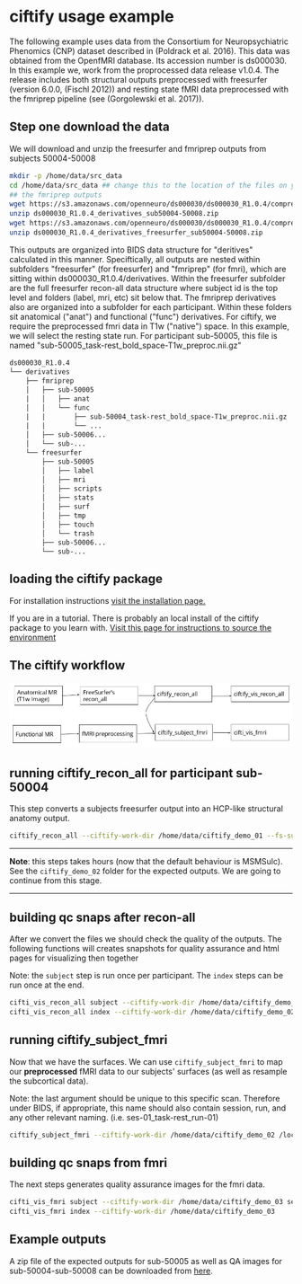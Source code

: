 # ciftify usage example


The following example uses data from the Consortium for Neuropsychiatric Phenomics (CNP) dataset described in (Poldrack et al. 2016). This data was obtained from the OpenfMRI database. Its accession number is ds000030. In this example we, work from the proprocessed data release v1.0.4. The release includes both structural outputs preprocessed with freesurfer (version 6.0.0, (Fischl 2012)) and resting state fMRI data preprocessed with the fmriprep pipeline (see (Gorgolewski et al. 2017)).

## Step one download the data

We will download and unzip the freesurfer and fmriprep outputs from subjects 50004-50008
```sh
mkdir -p /home/data/src_data
cd /home/data/src_data ## change this to the location of the files on your system
## the fmriprep outputs
wget https://s3.amazonaws.com/openneuro/ds000030/ds000030_R1.0.4/compressed/ds000030_R1.0.4_derivatives_sub50004-50008.zip
unzip ds000030_R1.0.4_derivatives_sub50004-50008.zip
wget https://s3.amazonaws.com/openneuro/ds000030/ds000030_R1.0.4/compressed/ds000030_R1.0.4_derivatives_freesurfer_sub50004-50008.zip
unzip ds000030_R1.0.4_derivatives_freesurfer_sub50004-50008.zip
```

This outputs are organized into BIDS data structure for "deritives" calculated in this manner.
Speciftically, all outputs are nested within subfolders "freesurfer" (for freesurfer)
and "fmriprep" (for fmri), which are sitting within ds000030_R1.0.4/derivatives.
Within the freesurfer subfolder are the full freesurfer recon-all data structure where subject id is the
top level and folders (label, mri, etc) sit below that.
The fmriprep derivatives also are organized into a subfolder for each participant.
Within these folders sit anatomical ("anat") and functional ("func") derivatives.
For ciftify, we require the preprocessed fmri data in T1w ("native") space.
In this example, we will select the resting state run. For participant sub-50005,
this file is named "sub-50005_task-rest_bold_space-T1w_preproc.nii.gz"

```
ds000030_R1.0.4
└── derivatives
    ├── fmriprep
    │   ├── sub-50005
    |   │   ├── anat
    │   │   └── func
    |   |       ├── sub-50004_task-rest_bold_space-T1w_preproc.nii.gz
    |   |       └── ...   
    │   ├── sub-50006...
    │   └── sub-...
    └── freesurfer
        ├── sub-50005
        │   ├── label
        │   ├── mri
        │   ├── scripts
        │   ├── stats
        │   ├── surf
        │   ├── tmp
        │   ├── touch
        │   └── trash
        ├── sub-50006...
        └── sub-...

```

## loading the ciftify package

For installation instructions [ visit the installation page. ](../01_installation.md)

If you are in a tutorial. There is probably an local install of the ciftify package to you learn with. [ Visit this page for instructions to source the environment ](../01_installation.md)

## The ciftify workflow

![ciftify_workflow](../_img/ciftify_workflow.jpg)

## running ciftify_recon_all for participant sub-50004

This step converts a subjects freesurfer output into an HCP-like structural anatomy output.

```sh
ciftify_recon_all --ciftify-work-dir /home/data/ciftify_demo_01 --fs-subjects-dir /home/data/src_dir/ds000030_R1.0.4/derivatives/freesurfer sub-50005
```

---

**Note**: this steps takes hours (now that the default behaviour is MSMSulc). See the
`ciftify_demo_02` folder for the expected outputs. We are going to continue from this stage.

---

## building qc snaps after recon-all

After we convert the files we should check the quality of the outputs. The following functions will creates snapshots for quality assurance and html pages for visualizing then together

Note: the `subject` step is run once per participant. The `index` steps can be run once at the end.

```sh
cifti_vis_recon_all subject --ciftify-work-dir /home/data/ciftify_demo_02 sub-50005
cifti_vis_recon_all index --ciftify-work-dir /home/data/ciftify_demo_02
```

## running ciftify_subject_fmri

Now that we have the surfaces. We can use `ciftify_subject_fmri` to map our **preprocessed** fMRI data to our subjects' surfaces (as well as resample the subcortical data).

Note: the last argument should be unique to this specific scan. Therefore under BIDS,
if appropriate, this name should also contain session, run, and any other relevant naming.
(i.e. ses-01_task-rest_run-01)

```sh
ciftify_subject_fmri --ciftify-work-dir /home/data/ciftify_demo_02 /local_dir/ds000030_R1.0.4/derivatives/fmriprep/sub-50005/func/sub-50005_task-rest_bold_space-native_preproc.nii.gz sub-50005 ses-01_task-rest_run-01
```

## building qc snaps from fmri

The next steps generates quality assurance images for the fmri data.

```sh
cifti_vis_fmri subject --ciftify-work-dir /home/data/ciftify_demo_03 ses-01_task-rest_run-01 sub-50005
cifti_vis_fmri index --ciftify-work-dir /home/data/ciftify_demo_03
```

## Example outputs

A zip file of the expected outputs for sub-50005 as well as QA images for sub-50004-sub-50008 can be downloaded from [here](https://drive.google.com/open?id=0B7RQvc5-M37_dVFNd09zTkhBTzA).
